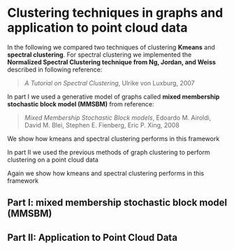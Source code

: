 # Clustering techniques in graphs and application to point cloud data

In the following we compared two techniques of clustering **Kmeans** and **spectral clustering**. For spectral clustering we implemented the **Normalized Spectral Clustering technique from Ng, Jordan, and Weiss** described in following reference:

> *A Tutorial on Spectral Clustering*, Ulrike von Luxburg, 2007

In part I we used a generative model of graphs called **mixed membership stochastic block model (MMSBM)** from reference:

> *Mixed Membership Stochastic Block models*, Edoardo M. Airoldi, David M. Blei, Stephen E. Fienberg, Eric P. Xing, 2008

We show how kmeans and spectral clustering performs in this framework

In part II we used the previous methods of graph clustering to perform clustering on a point cloud data

Again we show how kmeans and spectral clustering performs in this framework

## Part I: mixed membership stochastic block model (MMSBM)

## Part II: Application to Point Cloud Data


